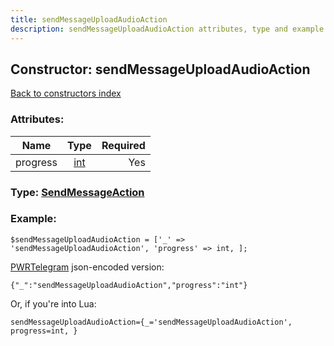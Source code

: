 ```yaml
---
title: sendMessageUploadAudioAction
description: sendMessageUploadAudioAction attributes, type and example
---
```

## Constructor: sendMessageUploadAudioAction  
[Back to constructors index](index.md)



### Attributes:

| Name     |    Type       | Required |
|----------|:-------------:|---------:|
|progress|[int](../types/int.md) | Yes|



### Type: [SendMessageAction](../types/SendMessageAction.md)


### Example:

```
$sendMessageUploadAudioAction = ['_' => 'sendMessageUploadAudioAction', 'progress' => int, ];
```  

[PWRTelegram](https://pwrtelegram.xyz) json-encoded version:

```
{"_":"sendMessageUploadAudioAction","progress":"int"}
```


Or, if you're into Lua:  


```
sendMessageUploadAudioAction={_='sendMessageUploadAudioAction', progress=int, }

```


